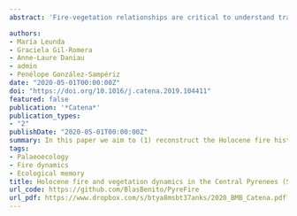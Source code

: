 ```yaml
---
abstract: 'Fire-vegetation relationships are critical to understand transient mountain ecosystems and their long-term landscape dynamics, which is essential for alpine forest conservation. In this paper we aim to (1) reconstruct the Holocene fire history at high altitudes of the southern Central Pyrenees, (2) add evidence to the debate on fire origin, naturally or anthropogenically produced, (3) determine the importance of fire as a disturbance agent for sub-alpine and alpine vegetation, in comparison with the plant community internal dynamics applying conditional inference trees. We present and compare microcharcoal and pollen data series, from two lacustrine sedimentary sequences in the Central Pyrenees: Basa de la Mora (BSM), within the treeline ecotone at the sub-alpine belt (1914 m a.s.l.) and Marboré Lake, above the treeline at the alpine belt (2612 m a.s.l.). We evidence that, fire activity was not the most important factor in driving vegetation dynamics regionally. Our results suggest that spatially, the fire signal might be site-dependent while over time, climate exerted a strong influence on fire activity during the early-to-mid Holocene, showing more fires during the Holocene Thermal Maximum (HTM) (ca. 7000–6000 cal yr BP) whereas fire activity decreased with the cold Neoglacial period. At ca. 3700 cal yr BP, fire activity increased coinciding with a regional landscape opening, suggesting that human activities may have strengthened the importance of fire. Fire activity remained low over the last two millennia but a remarkable Holocene maximum for the last centuries in both sequences is observed, likely related to increasing human pressure.'

authors:
- María Leunda
- Graciela Gil-Romera
- Anne-Laure Daniau
- admin
- Penélope González-Sampériz
date: "2020-05-01T00:00:00Z"
doi: "https://doi.org/10.1016/j.catena.2019.104411"
featured: false
publication: '*Catena*'
publication_types:
- "2"
publishDate: "2020-05-01T00:00:00Z"
summary: In this paper we aim to (1) reconstruct the Holocene fire history at high altitudes of the southern Central Pyrenees, (2) add evidence to the debate on fire origin, naturally or anthropogenically produced, (3) determine the importance of fire as a disturbance agent for sub-alpine and alpine vegetation, in comparison with the plant community internal dynamics.
tags:
- Palaeoecology
- Fire dynamics
- Ecological memory
title: Holocene fire and vegetation dynamics in the Central Pyrenees (Spain)
url_code: https://github.com/BlasBenito/PyreFire
url_pdf: https://www.dropbox.com/s/btya8msbt37anks/2020_BMB_Catena.pdf?dl=1
---
```


